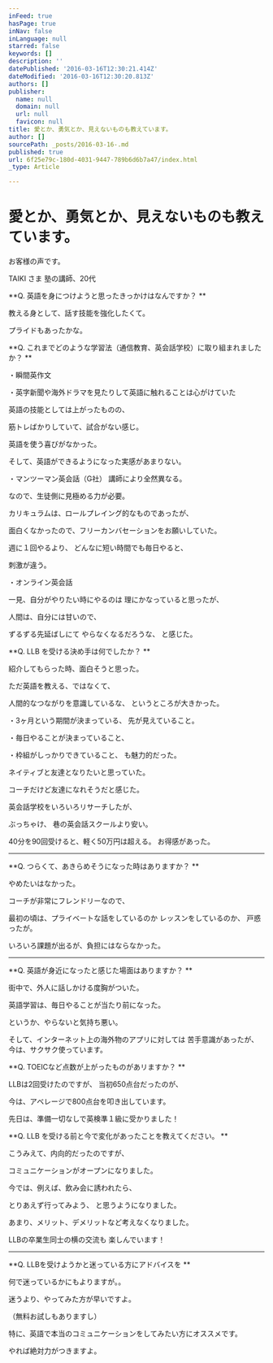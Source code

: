 ```yaml
---
inFeed: true
hasPage: true
inNav: false
inLanguage: null
starred: false
keywords: []
description: ''
datePublished: '2016-03-16T12:30:21.414Z'
dateModified: '2016-03-16T12:30:20.813Z'
authors: []
publisher:
  name: null
  domain: null
  url: null
  favicon: null
title: 愛とか、勇気とか、見えないものも教えています。
author: []
sourcePath: _posts/2016-03-16-.md
published: true
url: 6f25e79c-180d-4031-9447-789b6d6b7a47/index.html
_type: Article

---
```

# 愛とか、勇気とか、見えないものも教えています。

お客様の声です。 

TAIKI さま
塾の講師、20代 

**Q. 英語を身につけようと思ったきっかけはなんですか？ 
**

教える身として、話す技能を強化したくて。 

プライドもあったかな。

**Q. これまでどのような学習法（通信教育、英会話学校）に取り組まれましたか？ 
**

・瞬間英作文 

・英字新聞や海外ドラマを見たりして英語に触れることは心がけていた 

英語の技能としては上がったものの、 

筋トレばかりしていて、試合がない感じ。

英語を使う喜びがなかった。 

そして、英語ができるようになった実感があまりない。 

・マンツーマン英会話（G社）
講師により全然異なる。 

なので、生徒側に見極める力が必要。 

カリキュラムは、ロールプレイング的なものであったが、

面白くなかったので、フリーカンバセーションをお願いしていた。 

週に１回やるより、
どんなに短い時間でも毎日やると、

刺激が違う。 

・オンライン英会話 

一見、自分がやりたい時にやるのは
理にかなっていると思ったが、

人間は、自分には甘いので、 

ずるずる先延ばしにて
やらなくなるだろうな、
と感じた。

**Q. LLB を受ける決め手は何でしたか？ 
**

紹介してもらった時、面白そうと思った。 

ただ英語を教える、ではなくて、 

人間的なつながりを意識しているな、
というところが大きかった。 

・3ヶ月という期間が決まっている、
先が見えていること。 

・毎日やることが決まっていること、 

・枠組がしっかりできていること、
も魅力的だった。 

ネイティブと友達となりたいと思っていた。 

コーチだけど友達になれそうだと感じた。 

英会話学校をいろいろリサーチしたが、 

ぶっちゃけ、
巷の英会話スクールより安い。 

40分を90回受けると、軽く50万円は超える。
お得感があった。 

****

**Q. つらくて、あきらめそうになった時はありますか？ 
**

やめたいはなかった。 

コーチが非常にフレンドリーなので、 

最初の頃は、プライベートな話をしているのか
レッスンをしているのか、
戸惑ったが。 

いろいろ課題が出るが、負担にはならなかった。

****

**Q. 英語が身近になったと感じた場面はありますか？ **

街中で、外人に話しかける度胸がついた。 

英語学習は、毎日やることが当たり前になった。 

というか、やらないと気持ち悪い。 

そして、インターネット上の海外物のアプリに対しては
苦手意識があったが、
今は、サクサク使っています。 

**Q. TOEICなど点数が上がったものがあリますか？ 
**

LLBは2回受けたのですが、
当初650点台だったのが、 

今は、アベレージで800点台を叩き出しています。 

先日は、準備一切なしで英検準１級に受かりました！ 

**Q. LLB を受ける前と今で変化があったことを教えてください。 
**

こうみえて、内向的だったのですが、 

コミュニケーションがオープンになりました。 

今では、例えば、飲み会に誘われたら、 

とりあえず行ってみよう、
と思うようになりました。 

あまり、メリット、デメリットなど考えなくなりました。 

LLBの卒業生同士の横の交流も
楽しんでいます！ 

****

**Q. LLBを受けようかと迷っている方にアドバイスを 
**

何で迷っているかにもよりますが。。 

迷うより、やってみた方が早いですよ。 

（無料お試しもありますし）

特に、英語で本当のコミュニケーションをしてみたい方にオススメです。 

やれば絶対力がつきますよ。